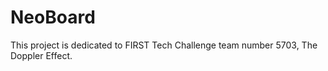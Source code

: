 # NeoBoard

This project is dedicated to FIRST Tech Challenge team number 5703, The Doppler Effect.
